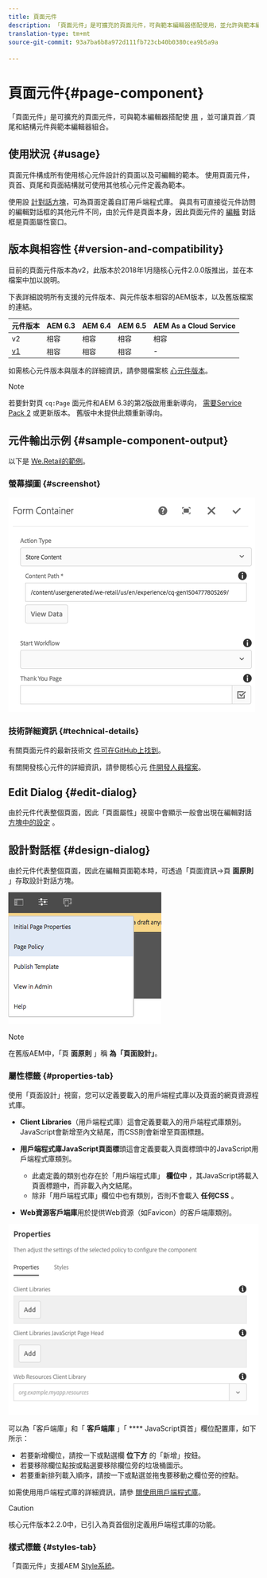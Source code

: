 ```yaml
---
title: 頁面元件
description: 「頁面元件」是可擴充的頁面元件，可與範本編輯器搭配使用，並允許與範本編輯器組合頁首／頁尾和結構元件。
translation-type: tm+mt
source-git-commit: 93a7ba6b8a972d111fb723cb40b0380cea9b5a9a

---
```



# 頁面元件{#page-component}

「頁面元件」是可擴充的頁面元件，可與範本編輯器搭配使 [用](https://docs.adobe.com/content/help/en/experience-manager-cloud-service/sites/authoring/features/templates.html) ，並可讓頁首／頁尾和結構元件與範本編輯器組合。

## 使用狀況 {#usage}

頁面元件構成所有使用核心元件設計的頁面以及可編輯的範本。 使用頁面元件，頁首、頁尾和頁面結構就可使用其他核心元件定義為範本。

使用設 [計對話方塊](#design-dialog)，可為頁面定義自訂用戶端程式庫。 與具有可直接從元件訪問的編輯對話框的其他元件不同，由於元件是頁面本身，因此頁面元件的 [編輯](#edit-dialog) 對話框是頁面屬性窗口。

## 版本與相容性 {#version-and-compatibility}

目前的頁面元件版本為v2，此版本於2018年1月隨核心元件2.0.0版推出，並在本檔案中加以說明。

下表詳細說明所有支援的元件版本、與元件版本相容的AEM版本，以及舊版檔案的連結。

| 元件版本 | AEM 6.3 | AEM 6.4 | AEM 6.5 | AEM As a Cloud Service |
|---|---|---|---|---|
| v2 | 相容 | 相容 | 相容 | 相容 |
| [v1](v1/page-v1.md) | 相容 | 相容 | 相容 | - |

如需核心元件版本與版本的詳細資訊，請參閱檔案核 [心元件版本](/help/versions.md)。

>[!NOTE]
>
>若要針對頁 `cq:Page` 面元件和AEM 6.3的第2版啟用重新導向， [需要Service Pack 2](https://helpx.adobe.com/experience-manager/6-3/release-notes/sp2-release-notes.html) 或更新版本。 舊版中未提供此類重新導向。

## 元件輸出示例 {#sample-component-output}

以下是 [We.Retail的範例](https://docs.adobe.com/content/help/en/experience-manager-65/developing/bestpractices/we-retail/we-retail.html)。

### 螢幕擷圖 {#screenshot}

![](/help/assets/chlimage_1.png)

### 技術詳細資訊 {#technical-details}

有關頁面元件的最新技術文 [件可在GitHub上找到](https://adobe.com/go/aem_cmp_tech_page_v2)。

有關開發核心元件的詳細資訊，請參閱核心元 [件開發人員檔案](/help/developing/overview.md)。

## Edit Dialog {#edit-dialog}

由於元件代表整個頁面，因此「頁面屬性」視窗中會顯示一般會出現在編輯對話 [方塊中的設定](https://docs.adobe.com/content/help/en/experience-manager-cloud-service/sites/authoring/fundamentals/page-properties.html) 。

## 設計對話框 {#design-dialog}

由於元件代表整個頁面，因此在編輯頁面範本時，可透過「頁面資訊->頁 **面原則** 」存取設計對話方塊。

![](/help/assets/screen_shot_2018-04-03at113410.png)

>[!NOTE]
>
>在舊版AEM中，「頁 **面原則** 」稱 **為「頁面設計」**。

### 屬性標籤 {#properties-tab}

使用「頁面設計」視窗，您可以定義要載入的用戶端程式庫以及頁面的網頁資源程式庫。

* **Client Libraries**（用戶端程式庫）這會定義要載入的用戶端程式庫類別。 JavaScript會新增至內文結尾，而CSS則會新增至頁面標題。
* **用戶端程式庫JavaScript頁面標**&#x200B;頭這會定義要載入頁面標頭中的JavaScript用戶端程式庫類別。
   * 此處定義的類別也存在於「用戶端程式庫」 **欄位中** ，其JavaScript將載入頁面標題中，而非載入內文結尾。
   * 除非「用戶端程式庫」欄位中也有類別，否則不會載入 **任何CSS** 。

* **Web資源客戶端庫**&#x200B;用於提供Web資源（如Favicon）的客戶端庫類別。

![](/help/assets/screenshot_2018-10-19at104949.png)

可以為「客戶端庫」和「 **客戶端庫** 」「 **** JavaScript頁首」欄位配置庫，如下所示：

* 若要新增欄位，請按一下或點選欄 **位下方** 的「新增」按鈕。
* 若要移除欄位點按或點選要移除欄位旁的垃圾桶圖示。
* 若要重新排列載入順序，請按一下或點選並拖曳要移動之欄位旁的控點。

如需使用用戶端程式庫的詳細資訊，請參 [閱使用用戶端程式庫](https://helpx.adobe.com/experience-manager/6-5/sites/developing/using/clientlibs.html)。

>[!CAUTION]
>
>核心元件版本2.2.0中，已引入為頁首個別定義用戶端程式庫的功能。

### 樣式標籤 {#styles-tab}

「頁面元件」支援AEM [Style系統](/help/get-started/authoring.md#component-styling)。
